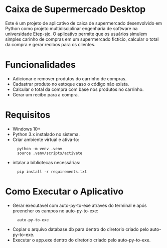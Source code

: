 # Caixa de Supermercado Desktop
Este é um projeto de aplicativo de caixa de supermercado desenvolvido em Python como projeto multidisciplinar engenharia de software na universidade Etep-sjc. O aplicativo permite que os usuários simulem simples carinho de compras em um supermercado fictício, calcular o total da compra e gerar recibos para os clientes.

# Funcionalidades
- Adicionar e remover produtos do carrinho de compras.
- Cadastrar produto no estoque caso o código não exista.
- Calcular o total da compra com base nos produtos no carrinho.
- Gerar um recibo para a compra.

# Requisitos
 - Windows 10+
 - Python 3.x instalado no sistema.
 - Criar ambiente virtual e ativa-lo:
   ```
     python -m venv .venv
     source .venv/scripts/activate
   ```
 - intalar a bibliotecas necessárias:
   ```
     pip install -r requirements.txt
   ```

# Como Executar o Aplicativo
 - Gerar executavel com auto-py-to-exe atraves do terminal e após preencher os campos no auto-py-to-exe:
   ```terminal
     auto-py-to-exe
   ```
- Copiar o arquivo database.db para dentro do diretorio criado pelo auto-py-to-exe.
- Executar o app.exe dentro do diretorio criado pelo auto-py-to-exe.
